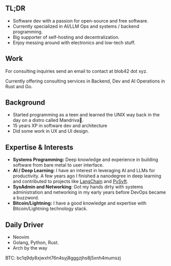 
## TL;DR

- Software dev with a passion for open-source and free software.
- Currently specialized in AI/LLM Ops and systems / backend programming.
- Big supporter of self-hosting and decentralization.
- Enjoy messing around with electronics and low-tech stuff.

## Work

For consulting inquiries send an email to contact at blob42 dot xyz. 

Currently offering consulting services in Backend, Dev and AI Operations in Rust and Go.

## Background

- Started programming as a teen and learned the UNIX way back in the day on a distro called Mandriva🐧.
- 15 years XP in software dev and architecture
- Did some work in UX and UI design. 


## Expertise & Interests

- **Systems Programming:** Deep knowledge and experience in building software from bare metal to user interface.
- **AI / Deep Learning:** I have an interest in leveraging AI and LLMs for productivity. A few years ago I finished a nanodegree in deep learning and contributed to projects like [LangChain](https://github.com/search?q=type%3Apr+author%3Ablob42+repo%3Ahwchase17%2Flangchain&type=Issues&l=&l=) and [PySyft](https://github.com/search?q=repo%3AOpenMined%2FPySyft+author%3Ablob42&type=pullrequests).
- **SysAdmin and Networking**: Got my hands dirty with systems administration and networking in my early years before DevOps became a buzzword.
- **Bitcoin/Lightning:** I have a good knowledge and expertise with Bitcoin/Lightning technology stack.

## Daily Driver 

- Neovim 
- Golang, Python, Rust.
- Arch by the way

BTC: bc1q9dy8xjwxht76n4syj8gggzjhs8j5xnh4mumszj

<!--
**blob42/blob42** is a ✨ _special_ ✨ repository because its `README.md` (this file) appears on your GitHub profile.

Here are some ideas to get you started:

- 🔭 I’m currently working on ...
- 🌱 I’m currently learning ...
- 👯 I’m looking to collaborate on ...
- 🤔 I’m looking for help with ...
- 💬 Ask me about ...
- 📫 How to reach me: ...
- 😄 Pronouns: ...
- ⚡ Fun fact: ...
-->
